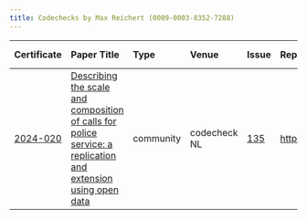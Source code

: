 ```yaml
---
title: Codechecks by Max Reichert (0009-0003-8352-7288)
---
```



|Certificate |Paper Title                                                                                                    |Type      |Venue        |Issue |Report                                  |Check date |
|:-------|:---------------------------------------------|:------------------|:------------------|:---|:--------------------------|:------------------|
|[2024-020](https://codecheck.org.uk/register/certs/2024-020/)|[Describing the scale and composition of calls for police service: a replication and extension using open data ](https://doi.org/10.1080/15614263.2022.2102494)|community |codecheck NL |[135](https://github.com/codecheckers/register/issues/135)|https://doi.org/10.5281/zenodo.14278912 |2024-11-28 |

